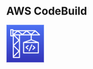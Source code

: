 # AWS CodeBuild

<img height=100px; alt="code-build-logo" src="../../../../images/code-build.png" />

<p>&nbsp;</p>